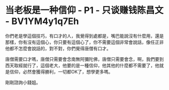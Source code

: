 # 当老板是一种信仰 - P1 - 只谈赚钱陈昌文 - BV1YM4y1q7Eh

你們老是學這個技巧，有口才的人，我覺得到處都是，嘴巴能說沒有什麼用，還是那樣，你有沒有這個心，你只要有這個心了，你不需要這個非常會說話，像任正非他都不怎麼會說話的，對不對，你們覺得唐僧有口才。

唐僧需要口才嗎，唐僧只需要會念南無阿彌陀佛，唐僧只需要會念，啊，我們要到西天取經就行了，這個老大，他要的是一種信仰，他其他的什麼都不需要了，他就是信仰，必然會獲得勝利，一切都OK了，想學更多嗎。

剛剛諮詢小錢姐。